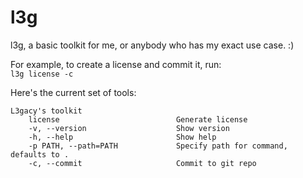 # l3g
l3g, a basic toolkit for me, or anybody who has my exact use case. :)  
  
For example, to create a license and commit it, run:  
```l3g license -c```
  
Here's the current set of tools:  
```
L3gacy's toolkit
    license                          Generate license
    -v, --version                    Show version
    -h, --help                       Show help
    -p PATH, --path=PATH             Specify path for command, defaults to .
    -c, --commit                     Commit to git repo
```
